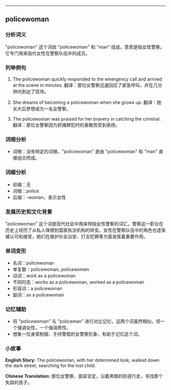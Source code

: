 
---------------
## policewoman
### 分析词义
"policewoman" 这个词由 "policewoman" 和 "man" 组成，意思是指女性警察。它专门用来指代女性在警察队伍中的成员。

### 列举例句
1. The policewoman quickly responded to the emergency call and arrived at the scene in minutes.
   翻译：那位女警察迅速回应了紧急呼叫，并在几分钟内到达了现场。

2. She dreams of becoming a policewoman when she grows up.
   翻译：她长大后梦想成为一名女警察。

3. The policewoman was praised for her bravery in catching the criminal.
   翻译：那位女警察因为抓捕罪犯时的勇敢而受到表扬。

### 词根分析
- 词根：没有特定的词根，"policewoman" 是由 "policewoman" 和 "man" 直接组合而成。

### 词缀分析
- 前缀：无
- 词根：police
- 后缀：-woman，表示女性

### 发展历史和文化背景
"policewoman" 这个词是现代社会中用来特指女性警察的词汇。警察这一职业在历史上经历了从私人保镖到国家执法机构的转变。女性在警察队伍中的角色也逐渐被认可和接受，她们在维护社会治安、打击犯罪等方面发挥着重要作用。

### 单词变形
- 名词：policewoman
- 单复数：policewoman, policewomen
- 动词：work as a policewoman
- 不同时态：works as a policewoman, worked as a policewoman
- 形容词：a policewoman
- 副词：as a policewoman

### 记忆辅助
- 将 "policewoman" 与 "policeman" 进行对比记忆，这两个词虽然相似，但一个强调女性，一个强调男性。
- 想象一位身穿制服、手持警棍的女警察形象，有助于记忆这个词。

### 小故事
**English Story:**
The policewoman, with her determined look, walked down the dark street, searching for the lost child.

**Chinese Translation:**
那位女警察，面容坚定，沿着黑暗的街道行走，寻找那个失踪的孩子。


